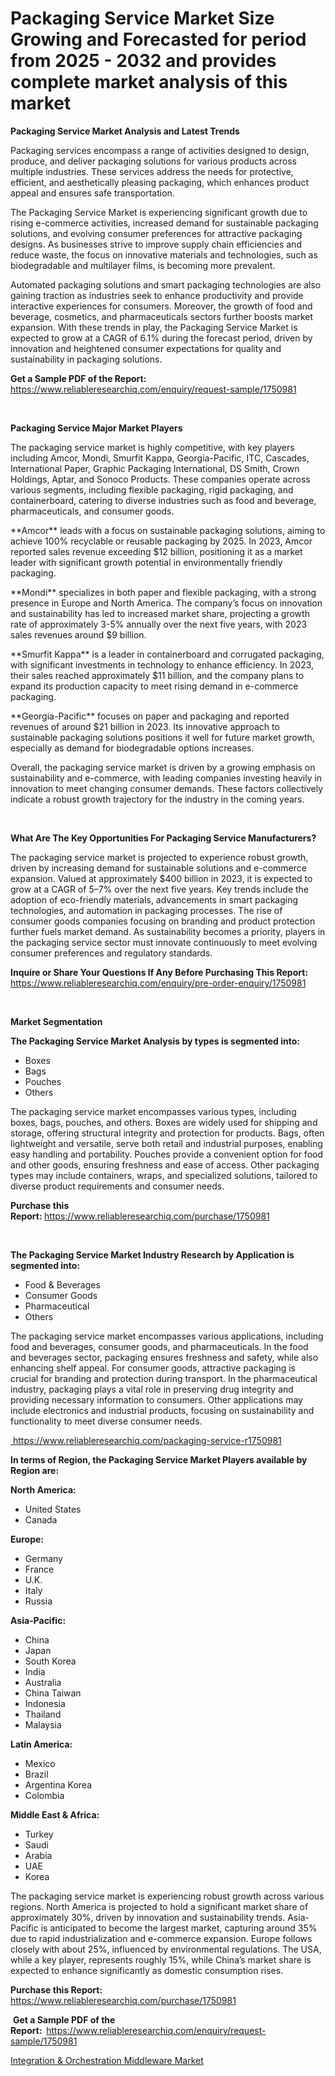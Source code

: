 <p><h1>Packaging Service Market Size Growing and Forecasted for period from 2025 - 2032 and provides complete market analysis of this market</h1></p><p><strong>Packaging Service Market Analysis and Latest Trends</strong></p>
<p><p>Packaging services encompass a range of activities designed to design, produce, and deliver packaging solutions for various products across multiple industries. These services address the needs for protective, efficient, and aesthetically pleasing packaging, which enhances product appeal and ensures safe transportation. </p><p>The Packaging Service Market is experiencing significant growth due to rising e-commerce activities, increased demand for sustainable packaging solutions, and evolving consumer preferences for attractive packaging designs. As businesses strive to improve supply chain efficiencies and reduce waste, the focus on innovative materials and technologies, such as biodegradable and multilayer films, is becoming more prevalent. </p><p>Automated packaging solutions and smart packaging technologies are also gaining traction as industries seek to enhance productivity and provide interactive experiences for consumers. Moreover, the growth of food and beverage, cosmetics, and pharmaceuticals sectors further boosts market expansion. With these trends in play, the Packaging Service Market is expected to grow at a CAGR of 6.1% during the forecast period, driven by innovation and heightened consumer expectations for quality and sustainability in packaging solutions.</p></p>
<p><strong>Get a Sample PDF of the Report:&nbsp;</strong> <a href="https://www.reliableresearchiq.com/enquiry/request-sample/1750981?utm_campaign=2458&utm_medium=2&utm_source=Github&utm_content=ia&utm_term=09032025&utm_id=packaging-service">https://www.reliableresearchiq.com/enquiry/request-sample/1750981</a></p>
<p>&nbsp;</p>
<p><strong>Packaging Service Major Market Players</strong></p>
<p><p>The packaging service market is highly competitive, with key players including Amcor, Mondi, Smurfit Kappa, Georgia-Pacific, ITC, Cascades, International Paper, Graphic Packaging International, DS Smith, Crown Holdings, Aptar, and Sonoco Products. These companies operate across various segments, including flexible packaging, rigid packaging, and containerboard, catering to diverse industries such as food and beverage, pharmaceuticals, and consumer goods.</p><p>**Amcor** leads with a focus on sustainable packaging solutions, aiming to achieve 100% recyclable or reusable packaging by 2025. In 2023, Amcor reported sales revenue exceeding $12 billion, positioning it as a market leader with significant growth potential in environmentally friendly packaging.</p><p>**Mondi** specializes in both paper and flexible packaging, with a strong presence in Europe and North America. The company’s focus on innovation and sustainability has led to increased market share, projecting a growth rate of approximately 3-5% annually over the next five years, with 2023 sales revenues around $9 billion.</p><p>**Smurfit Kappa** is a leader in containerboard and corrugated packaging, with significant investments in technology to enhance efficiency. In 2023, their sales reached approximately $11 billion, and the company plans to expand its production capacity to meet rising demand in e-commerce packaging.</p><p>**Georgia-Pacific** focuses on paper and packaging and reported revenues of around $21 billion in 2023. Its innovative approach to sustainable packaging solutions positions it well for future market growth, especially as demand for biodegradable options increases.</p><p>Overall, the packaging service market is driven by a growing emphasis on sustainability and e-commerce, with leading companies investing heavily in innovation to meet changing consumer demands. These factors collectively indicate a robust growth trajectory for the industry in the coming years.</p></p>
<p>&nbsp;</p>
<p><strong>What Are The Key Opportunities For Packaging Service Manufacturers?</strong></p>
<p><p>The packaging service market is projected to experience robust growth, driven by increasing demand for sustainable solutions and e-commerce expansion. Valued at approximately $400 billion in 2023, it is expected to grow at a CAGR of 5–7% over the next five years. Key trends include the adoption of eco-friendly materials, advancements in smart packaging technologies, and automation in packaging processes. The rise of consumer goods companies focusing on branding and product protection further fuels market demand. As sustainability becomes a priority, players in the packaging service sector must innovate continuously to meet evolving consumer preferences and regulatory standards.</p></p>
<p><strong>Inquire or Share Your Questions If Any Before Purchasing This Report:</strong> <a href="https://www.reliableresearchiq.com/enquiry/pre-order-enquiry/1750981?utm_campaign=2458&utm_medium=2&utm_source=Github&utm_content=ia&utm_term=09032025&utm_id=packaging-service">https://www.reliableresearchiq.com/enquiry/pre-order-enquiry/1750981</a></p>
<p>&nbsp;</p>
<p><strong>Market Segmentation</strong></p>
<p><strong>The Packaging Service Market Analysis by types is segmented into:</strong></p>
<p><ul><li>Boxes</li><li>Bags</li><li>Pouches</li><li>Others</li></ul></p>
<p><p>The packaging service market encompasses various types, including boxes, bags, pouches, and others. Boxes are widely used for shipping and storage, offering structural integrity and protection for products. Bags, often lightweight and versatile, serve both retail and industrial purposes, enabling easy handling and portability. Pouches provide a convenient option for food and other goods, ensuring freshness and ease of access. Other packaging types may include containers, wraps, and specialized solutions, tailored to diverse product requirements and consumer needs.</p></p>
<p><strong>Purchase this Report:&nbsp;</strong><a href="https://www.reliableresearchiq.com/purchase/1750981?utm_campaign=2458&utm_medium=2&utm_source=Github&utm_content=ia&utm_term=09032025&utm_id=packaging-service">https://www.reliableresearchiq.com/purchase/1750981</a></p>
<p>&nbsp;</p>
<p><strong>The Packaging Service Market Industry Research by Application is segmented into:</strong></p>
<p><ul><li>Food & Beverages</li><li>Consumer Goods</li><li>Pharmaceutical</li><li>Others</li></ul></p>
<p><p>The packaging service market encompasses various applications, including food and beverages, consumer goods, and pharmaceuticals. In the food and beverages sector, packaging ensures freshness and safety, while also enhancing shelf appeal. For consumer goods, attractive packaging is crucial for branding and protection during transport. In the pharmaceutical industry, packaging plays a vital role in preserving drug integrity and providing necessary information to consumers. Other applications may include electronics and industrial products, focusing on sustainability and functionality to meet diverse consumer needs.</p></p>
<p><a href="https://www.reliableresearchiq.com/packaging-service-r1750981?utm_campaign=2458&utm_medium=2&utm_source=Github&utm_content=ia&utm_term=09032025&utm_id=packaging-service">&nbsp;https://www.reliableresearchiq.com/packaging-service-r1750981</a></p>
<p><strong>In terms of Region, the Packaging Service Market Players available by Region are:</strong></p>
<p>
    <p> <strong> North America: </strong>
        <ul>
            <li>United States</li>
            <li>Canada</li>
        </ul>
        </p> 
    <p> <strong> Europe: </strong>
        <ul>
            <li>Germany</li>
            <li>France</li>
            <li>U.K.</li>
            <li>Italy</li>
            <li>Russia</li>
        </ul>
        </p> 
    <p> <strong> Asia-Pacific: </strong>
        <ul>
            <li>China</li>
            <li>Japan</li>
            <li>South Korea</li>
            <li>India</li>
            <li>Australia</li>
            <li>China Taiwan</li>
            <li>Indonesia</li>
            <li>Thailand</li>
            <li>Malaysia</li>
        </ul>
        </p> 
    <p> <strong> Latin America: </strong>
        <ul>
            <li>Mexico</li>
            <li>Brazil</li>
            <li>Argentina Korea</li>
            <li>Colombia</li>
        </ul>
        </p> 
    <p> <strong> Middle East & Africa: </strong>
        <ul>
            <li>Turkey</li>
            <li>Saudi</li>
            <li>Arabia</li>
            <li>UAE</li>
            <li>Korea</li>
        </ul>
    </p>
    </p>
<p><p>The packaging service market is experiencing robust growth across various regions. North America is projected to hold a significant market share of approximately 30%, driven by innovation and sustainability trends. Asia-Pacific is anticipated to become the largest market, capturing around 35% due to rapid industrialization and e-commerce expansion. Europe follows closely with about 25%, influenced by environmental regulations. The USA, while a key player, represents roughly 15%, while China’s market share is expected to enhance significantly as domestic consumption rises.</p></p>
<p><strong>Purchase this Report: </strong><a href="https://www.reliableresearchiq.com/purchase/1750981?utm_campaign=2458&utm_medium=2&utm_source=Github&utm_content=ia&utm_term=09032025&utm_id=packaging-service">https://www.reliableresearchiq.com/purchase/1750981</a></p>
<p>&nbsp;<strong>Get a Sample PDF of the Report:&nbsp;&nbsp;</strong><a href="https://www.reliableresearchiq.com/enquiry/request-sample/1750981?utm_campaign=2458&utm_medium=2&utm_source=Github&utm_content=ia&utm_term=09032025&utm_id=packaging-service">https://www.reliableresearchiq.com/enquiry/request-sample/1750981</a></p>
<p><strong></strong></p>
<p><p><a href="https://github.com/maclarensidney/Market-Research-Report-List-1/blob/main/integration-orchestration-middleware-market.md?utm_campaign=2458&utm_medium=2&utm_source=Github&utm_content=ia&utm_term=09032025&utm_id=packaging-service">Integration & Orchestration Middleware Market</a></p></p>